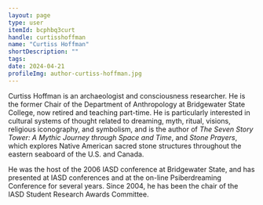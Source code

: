 ```yaml
---
layout: page
type: user
itemId: bcphbq3curt
handle: curtisshoffman
name: "Curtiss Hoffman"
shortDescription: ""
tags:
date: 2024-04-21
profileImg: author-curtiss-hoffman.jpg
---
```


Curtiss Hoffman is an archaeologist and consciousness researcher. He is the former Chair of the Department of Anthropology at Bridgewater State College, now retired and teaching part-time. He is particularly interested in cultural systems of thought related to dreaming, myth, ritual, visions, religious iconography, and symbolism, and is the author of _The Seven Story Tower: A Mythic Journey through Space and Time_, and _Stone Prayers_, which explores Native American sacred stone structures throughout the eastern seaboard of the U.S. and Canada.

He was the host of the 2006 IASD conference at Bridgewater State, and has presented at IASD conferences and at the on-line Psiberdreaming Conference for several years. Since 2004, he has been the chair of the IASD Student Research Awards Committee.
